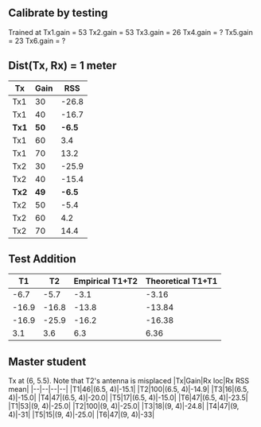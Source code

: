## Calibrate by testing
Trained at Tx1.gain = 53
Tx2.gain = 53
Tx3.gain = 26
Tx4.gain = ?
Tx5.gain = 23
Tx6.gain = ?


## Dist(Tx, Rx) = 1 meter
|Tx|Gain|RSS|
|--|--|--|
|Tx1|30|-26.8|
|Tx1|40|-16.7|
|**Tx1**|**50**|**-6.5**|
|Tx1|60|3.4|
|Tx1|70|13.2|
|Tx2|30|-25.9|
|Tx2|40|-15.4|
|**Tx2**|**49**|**-6.5**|
|Tx2|50|-5.4|
|Tx2|60|4.2|
|Tx2|70|14.4|


## Test Addition
|T1|T2|Empirical T1+T2|Theoretical T1+T1|
|--|--|--|--|
|-6.7|-5.7|-3.1|-3.16|
|-16.9|-16.8|-13.8|-13.84|
|-16.9|-25.9|-16.2|-16.38|
|3.1|3.6|6.3|6.36|



## Master student
Tx at (6, 5.5). Note that T2's antenna is misplaced
|Tx|Gain|Rx loc|Rx RSS mean|
|--|--|--|--|
|T1|46|(6.5, 4)|-15.1|
|T2|100|(6.5, 4)|-14.9|
|T3|16|(6.5, 4)|-15.0|
|T4|47|(6.5, 4)|-20.0|
|T5|17|(6.5, 4)|-15.0|
|T6|47|(6.5, 4)|-23.5|
|T1|53|(9, 4)|-25.0|
|T2|100|(9, 4)|-25.0|
|T3|18|(9, 4)|-24.8|
|T4|47|(9, 4)|-31|
|T5|15|(9, 4)|-25.0|
|T6|47|(9, 4)|-33|
